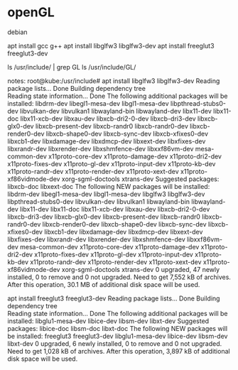 # openGL
debian

apt install gcc g++
apt install libglfw3 libglfw3-dev
apt install freeglut3 freeglut3-dev


ls /usr/include/ | grep GL
ls /usr/include/GL/

notes:
root@kube:/usr/include# apt install libglfw3 libglfw3-dev
Reading package lists... Done
Building dependency tree       
Reading state information... Done
The following additional packages will be installed:
  libdrm-dev libegl1-mesa-dev libgl1-mesa-dev libpthread-stubs0-dev libvulkan-dev libvulkan1 libwayland-bin libwayland-dev libx11-dev libx11-doc libx11-xcb-dev libxau-dev libxcb-dri2-0-dev
  libxcb-dri3-dev libxcb-glx0-dev libxcb-present-dev libxcb-randr0 libxcb-randr0-dev libxcb-render0-dev libxcb-shape0-dev libxcb-sync-dev libxcb-xfixes0-dev libxcb1-dev libxdamage-dev
  libxdmcp-dev libxext-dev libxfixes-dev libxrandr-dev libxrender-dev libxshmfence-dev libxxf86vm-dev mesa-common-dev x11proto-core-dev x11proto-damage-dev x11proto-dri2-dev
  x11proto-fixes-dev x11proto-gl-dev x11proto-input-dev x11proto-kb-dev x11proto-randr-dev x11proto-render-dev x11proto-xext-dev x11proto-xf86vidmode-dev xorg-sgml-doctools xtrans-dev
Suggested packages:
  libxcb-doc libxext-doc
The following NEW packages will be installed:
  libdrm-dev libegl1-mesa-dev libgl1-mesa-dev libglfw3 libglfw3-dev libpthread-stubs0-dev libvulkan-dev libvulkan1 libwayland-bin libwayland-dev libx11-dev libx11-doc libx11-xcb-dev
  libxau-dev libxcb-dri2-0-dev libxcb-dri3-dev libxcb-glx0-dev libxcb-present-dev libxcb-randr0 libxcb-randr0-dev libxcb-render0-dev libxcb-shape0-dev libxcb-sync-dev libxcb-xfixes0-dev
  libxcb1-dev libxdamage-dev libxdmcp-dev libxext-dev libxfixes-dev libxrandr-dev libxrender-dev libxshmfence-dev libxxf86vm-dev mesa-common-dev x11proto-core-dev x11proto-damage-dev
  x11proto-dri2-dev x11proto-fixes-dev x11proto-gl-dev x11proto-input-dev x11proto-kb-dev x11proto-randr-dev x11proto-render-dev x11proto-xext-dev x11proto-xf86vidmode-dev
  xorg-sgml-doctools xtrans-dev
0 upgraded, 47 newly installed, 0 to remove and 0 not upgraded.
Need to get 7,552 kB of archives.
After this operation, 30.1 MB of additional disk space will be used.


apt install freeglut3 freeglut3-dev
Reading package lists... Done
Building dependency tree       
Reading state information... Done
The following additional packages will be installed:
  libglu1-mesa-dev libice-dev libsm-dev libxt-dev
Suggested packages:
  libice-doc libsm-doc libxt-doc
The following NEW packages will be installed:
  freeglut3 freeglut3-dev libglu1-mesa-dev libice-dev libsm-dev libxt-dev
0 upgraded, 6 newly installed, 0 to remove and 0 not upgraded.
Need to get 1,028 kB of archives.
After this operation, 3,897 kB of additional disk space will be used.
